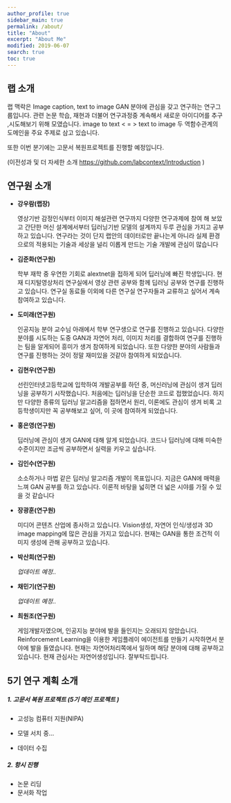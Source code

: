 ```yaml
---
author_profile: true
sidebar_main: true
permalink: /about/
title: "About"
excerpt: "About Me"
modified: 2019-06-07
search: true
toc: true
---
```


## 랩 소개

랩 맥락은 Image caption, text to image GAN 분야에 관심을 갖고 연구하는 연구그룹입니다. 관련 논문 학습, 재현과 더불어 연구과정중 계속해서 새로운 아이디어를 추구 ,시도해보기 위해 모였습니다. image to text < = > text to image 두 역함수관계의 도메인을 주요 주제로 삼고 있습니다.

또한 이번 분기에는 고문서 복원프로젝트를  진행할 예정입니다.



(이전성과 및 더 자세한 소개 <https://github.com/labcontext/Introduction> )



## 연구원 소개 

- **강우람(랩장)**

  영상기반 감정인식부터 이미지 해설관련 연구까지 다양한 연구과제에 참여 해 보았고 간단한 머신 설계에서부터 딥러닝기반 모델의 설계까지 두루 관심을 가지고 공부하고 있습니다.  연구라는 것이 단지 랩안의 데이터로만 끝나는게 아니라 실제 환경으로의 적용되는 기술과 세상을 널리 이롭게 만드는 기술 개발에 관심이 많습니다

- **김준화(연구원)**

  학부 재학 중 우연한 기회로 alextnet을 접하게 되어 딥러닝에 빠진 학생입니다. 현재 디지털영상처리 연구실에서 영상 관련 공부와 함께 딥러닝 공부와 연구를 진행하고 있습니다. 연구실 동료들 이외에 다른 연구실 연구자들과 교류하고 싶어서 계속 참여하고 있습니다. 

- **도미래(연구원)**

  인공지능 분야 교수님 아래에서 학부 연구생으로 연구를 진행하고 있습니다. 다양한 분야를 시도하는 도중 GAN과 자연어 처리, 이미지 처리를 결합하여 연구를 진행하는 팀을 알게되어 흥미가 생겨 참여하게 되었습니다.  또한 다양한 분야의 사람들과 연구를 진행하는 것이 정말 재미있을 것같아 참여하게 되었습니다.

- **김현우(연구원)**

  선린인터넷고등학교에 입학하여 개발공부를 하던 중, 머신러닝에 관심이 생겨 딥러닝을 공부하기 시작했습니다. 처음에는 딥러닝을 단순한 코드로 접했었습니다. 하지만 다양한 종류의 딥러닝 알고리즘을 접하면서 원리, 이론에도 관심이 생겨 비록 고등학생이지만 꼭 공부해보고 싶어, 이 곳에 참여하게 되었습니다.

- **홍은영(연구원)**

  딥러닝에 관심이 생겨 GAN에 대해 알게 되었습니다. 코드나 딥러닝에 대해 미숙한 수준이지만 조금씩 공부하면서 실력을 키우고 싶습니다.

- **김인수(연구원)**

  소소하거나 마법 같은 딥러닝 알고리즘 개발이 목표입니다. 지금은 GAN에 매력을 느껴 GAN 공부를 하고 있습니다. 이론적 바탕을 넓히면 더 넓은 시야를 가질 수 있을 것 같습니다  

- **장광훈(연구원)**

  미디어 콘텐츠 산업에 종사하고 있습니다. Vision생성, 자연어 인식/생성과 3D image mapping에 많은 관심을 가지고 있습니다. 현재는 GAN을 통한 조건적 이미지 생성에 관해 공부하고 있습니다.

- **박산희(연구원)**

  *업데이트 예정..*

- **채민기(연구원)**

  *업데이트 예정..*

- **최원조(연구원)**

  게임개발자였으며, 인공지능 분야에 발을 들인지는 오래되지 않았습니다. Reinforcement Learning을 이용한 게임플레이 에이전트를 만들기 시작하면서 분야에 발을 들였습니다. 현재는 자연어처리쪽에서 일하며 해당 분야에 대해 공부하고있습니다. 현재 관심사는 자연어생성입니다. 잘부탁드립니다.

  

  

## 5기 연구 계획 소개 

##### 1. 고문서 복원 프로젝트 (5기 메인 프로젝트 )

- 고성능 컴퓨터 지원(NIPA)

- 모델 서치 중...

- 데이터 수집 

  

##### 2. 항시 진행

- 논문 리딩
- 문서화 작업
